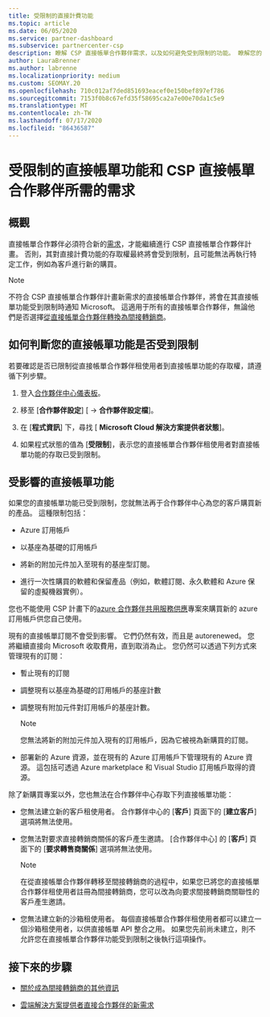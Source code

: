 ```yaml
---
title: 受限制的直接計費功能
ms.topic: article
ms.date: 06/05/2020
ms.service: partner-dashboard
ms.subservice: partnercenter-csp
description: 瞭解 CSP 直接帳單合作夥伴需求，以及如何避免受到限制的功能。 瞭解您的功能是否受到限制。
author: LauraBrenner
ms.author: labrenne
ms.localizationpriority: medium
ms.custom: SEOMAY.20
ms.openlocfilehash: 710c012af7ded851693eacef0e150bef897ef786
ms.sourcegitcommit: 7153f0b8c67efd35f58695ca2a7e00e70da1c5e9
ms.translationtype: MT
ms.contentlocale: zh-TW
ms.lasthandoff: 07/17/2020
ms.locfileid: "86436587"
---
```

# <a name="restricted-direct-bill-capabilities-and-the-requirements-needed-for-csp-direct-bill-partners"></a>受限制的直接帳單功能和 CSP 直接帳單合作夥伴所需的需求  

## <a name="overview"></a>概觀

直接帳單合作夥伴必須符合新的[需求](direct-partner-new-requirements.md)，才能繼續進行 CSP 直接帳單合作夥伴計畫。 否則，其對直接計費功能的存取權最終將會受到限制，且可能無法再執行特定工作，例如為客戶進行新的購買。

> [!Note]
> 不符合 CSP 直接帳單合作夥伴計畫新需求的直接帳單合作夥伴，將會在其直接帳單功能受到限制時通知 Microsoft。 這適用于所有的直接帳單合作夥伴，無論他們是否選擇[從直接帳單合作夥伴轉換為間接轉銷商](transition-direct-to-indirect.md)。  

## <a name="how-to-tell-if-your-direct-bill-capabilities-has-been-restricted"></a>如何判斷您的直接帳單功能是否受到限制

若要確認是否已限制從直接帳單合作夥伴租使用者到直接帳單功能的存取權，請遵循下列步驟。

1. 登入[合作夥伴中心儀表板](https://partner.microsoft.com/dashboard)。

2. 移至 [**合作夥伴設定**] [  ->  **合作夥伴設定檔**]。

3. 在 [**程式資訊**] 下，尋找 [ **Microsoft Cloud 解決方案提供者狀態**]。

4. 如果程式狀態的值為 [**受限制**]，表示您的直接帳單合作夥伴租使用者對直接帳單功能的存取已受到限制。

## <a name="affected-direct-bill-capabilities"></a>受影響的直接帳單功能

如果您的直接帳單功能已受到限制，您就無法再于合作夥伴中心為您的客戶購買新的產品。 這種限制包括：

- Azure 訂用帳戶

- 以基座為基礎的訂用帳戶

- 將新的附加元件加入至現有的基座型訂閱。

- 進行一次性購買的軟體和保留產品（例如，軟體訂閱、永久軟體和 Azure 保留的虛擬機器實例）。

您也不能使用 CSP 計畫下的[azure 合作夥伴共用服務供應](shared-services.md)專案來購買新的 azure 訂用帳戶供您自己使用。

現有的直接帳單訂閱不會受到影響。 它們仍然有效，而且是 autorenewed。 您將繼續直接向 Microsoft 收取費用，直到取消為止。 您仍然可以透過下列方式來管理現有的訂閱：

- 暫止現有的訂閱

- 調整現有以基座為基礎的訂用帳戶的基座計數

- 調整現有附加元件對訂用帳戶的基座計數。 
 
    >[!Note] 
    >您無法將新的附加元件加入現有的訂用帳戶，因為它被視為新購買的訂閱。

- 部署新的 Azure 資源，並在現有的 Azure 訂用帳戶下管理現有的 Azure 資源。 這包括可透過 Azure marketplace 和 Visual Studio 訂用帳戶取得的資源。

除了新購買專案以外，您也無法在合作夥伴中心存取下列直接帳單功能：

- 您無法建立新的客戶租使用者。 合作夥伴中心的 [**客戶**] 頁面下的 [**建立客戶**] 選項將無法使用。

- 您無法對要求直接轉銷商關係的客戶產生邀請。 [合作夥伴中心] 的 [**客戶**] 頁面下的 [**要求轉售商關係**] 選項將無法使用。

    >[!NOTE]
    >在從直接帳單合作夥伴轉移至間接轉銷商的過程中，如果您已將您的直接帳單合作夥伴租使用者註冊為間接轉銷商，您可以改為向要求間接轉銷商關聯性的客戶產生邀請。

- 您無法建立新的沙箱租使用者。 每個直接帳單合作夥伴租使用者都可以建立一個沙箱租使用者，以供直接帳單 API 整合之用。 如果您先前尚未建立，則不允許您在直接帳單合作夥伴功能受到限制之後執行這項操作。  

## <a name="next-steps"></a>接下來的步驟

- [關於成為間接轉銷商的其他資訊](https://assetsprod.microsoft.com/csp-directbill-to-indirect-transition.pdf)

- [雲端解決方案提供者直接合作夥伴的新需求](direct-partner-new-requirements.md)